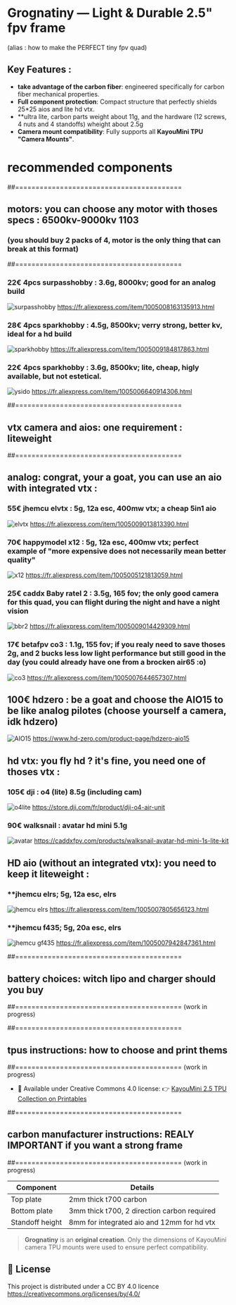 # Grognatiny — Light & Durable 2.5" fpv frame
(alias : how to make the PERFECT tiny fpv quad)

##  Key Features : 
*  **take advantage of the carbon fiber**: engineered specifically for carbon fiber mechanical  properties.
*  **Full component protection**: Compact structure that perfectly shields 25*25 aios and lite hd vtx.
*  **ultra lite, carbon parts weight about 11g, and the hardware (12 screws, 4 nuts and 4 standoffs) wheight about 2.5g
*  **Camera mount compatibility**: Fully supports all **KayouMini TPU "Camera Mounts"**.

# recommended components

##=========================================
## **motors**: you can choose any motor with thoses specs : 6500kv-9000kv 1103
### (you should buy 2 packs of 4, motor is the only thing that can break at this format)
##=========================================
### 22€ 4pcs **surpasshobby** : 3.6g, 8000kv; good for an analog build
![surpasshobby](pictures/motors-surpasshobby.png)
https://fr.aliexpress.com/item/1005008163135913.html

### 28€ 4pcs **sparkhobby** : 4.5g, 8500kv; verry strong, better kv, ideal for a hd build
![sparkhobby](pictures/motors-sparkhobby.png)
https://fr.aliexpress.com/item/1005009184817863.html

### 22€ 4pcs **sparkhobby** : 3.6g, 8500kv; lite, cheap, higly available, but not estetical.
![ysido](pictures/motors-ysido.png)
https://fr.aliexpress.com/item/1005006640914306.html

##=========================================
## **vtx camera and aios**: one requirement : liteweight
##=========================================
## **analog**: congrat, your a goat, you can use an aio with integrated vtx : 
### 55€ **jhemcu elvtx** : 5g, 12a esc, 400mw vtx; a cheap 5in1 aio
![elvtx](pictures/aio-jhemcu-elvtx.png)
https://fr.aliexpress.com/item/1005009013813390.html

### 70€ **happymodel x12** : 5g, 12a esc, 400mw vtx; perfect example of "more expensive does not necessarily mean better quality"
![x12](pictures/aio-happymodel-x12.png)
https://fr.aliexpress.com/item/1005005121813059.html

### 25€ **caddx Baby ratel 2** : 3.5g, 165 fov; the only good camera for this quad, you can flight during the night and have a night vision
![bbr2](pictures/camera-bbr2)
https://fr.aliexpress.com/item/1005009014429309.html

### 17€ **betafpv co3** :  1.1g, 155 fov; if you realy need to save thoses 2g, and 2 bucks less low light performance but still good in the day (you could already have one from a brocken air65 :o)
![co3](pictures/camera-co3)
https://fr.aliexpress.com/item/1005007644657307.html

## 100€ **hdzero** : be a goat and choose the AIO15 to be like analog pilotes (choose yourself a camera, idk hdzero)
![AIO15](pictures/aio-hdzero-aio15.png)
https://www.hd-zero.com/product-page/hdzero-aio15

## **hd vtx**: you fly hd ? it's fine, you need one of thoses vtx : 
### 105€ **dji** : o4 (lite) 8.5g (including cam)
![o4lite](pictures/vtx-dji-o4.png)
https://store.dji.com/fr/product/dji-o4-air-unit

### 90€ **walksnail** : avatar hd mini 5.1g
![avatar](pictures/vtx-avatar-mini.png)
https://caddxfpv.com/products/walksnail-avatar-hd-mini-1s-lite-kit

## **HD aio (without an integrated vtx)**: you need to keep it liteweight :
### **jhemcu elrs; 5g, 12a esc, elrs
![jhemcu elrs](pictures/aio-jhemcu-elrs.png)
https://fr.aliexpress.com/item/1005007805656123.html

### **jhemcu f435; 5g, 20a esc, elrs
![jhemcu gf435](pictures/aio-jhemcu-20a.png)
https://fr.aliexpress.com/item/1005007942847361.html

##=========================================
## **battery choices**: witch lipo and charger should you buy
##=========================================
(work in progress)


##=========================================
## **tpus instructions**: how to choose and print thems
##=========================================
(work in progress)
  * 📎 Available under Creative Commons 4.0 license:
    👉 [KayouMini 2.5 TPU Collection on Printables](https://www.printables.com/model/833046-kayoumini-25-tpu-collection/files)


##=========================================
## **carbon manufacturer instructions**: REALY IMPORTANT if you want a strong frame
##=========================================
(work in progress)

| Component       | Details                                     |
| --------------- | ------------------------------------------- |
| Top plate       | 2mm thick  t700 carbon                      |
| Bottom plate    | 3mm thick t700, 2 direction carbon required |
| Standoff height | 8mm for integrated aio and 12mm for hd vtx  |




> **Grognatiny** is an **original creation**. Only the dimensions of KayouMini camera TPU mounts were used to ensure perfect compatibility.

## 📎 License

This project is distributed under a CC BY 4.0 licence
https://creativecommons.org/licenses/by/4.0/
